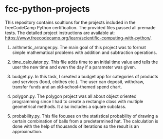 # fcc-python-projects
This repository contains soultions for the projects included in the freeCodeCamp Python certification. The provided files passed all premade tests. The detailed project instructions are available at: https://www.freecodecamp.org/learn/scientific-computing-with-python/.

1. arithmetic_arranger.py. The main goal of this project was to format simple mathematical problems with addition and subtraction operations.

2. time_calculator.py. This file adds time to an initial time value and tells the user the new time and even the day if a parameter was given.

3. budget.py. In this task, I created a budget app for categories of products and services (food, clothes etc.). The user can deposit, withdraw, transfer funds and an old-school-themed spend chart.

4. polygon.py. The polygon project was all about object oriented programming since I had to create a rectangle class with multiple geometrical methods. It also includes a square subclass.

5. probability.py. This file focuses on the statistical probability of drawing a certain combination of balls from a predetermined hat. The calculation is done with the help of thousands of iterations so the result is an approximation.
